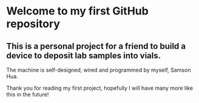 # Welcome to my first GitHub repository
## This is a personal project for a friend to build a device to deposit lab samples into vials.

The machine is self-designed, wired and programmed by myself, Samson Hua.

Thank you for reading my first project, hopefully I will have many more like this in the future!